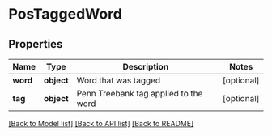 # PosTaggedWord

## Properties
Name | Type | Description | Notes
------------ | ------------- | ------------- | -------------
**word** | **object** | Word that was tagged | [optional] 
**tag** | **object** | Penn Treebank tag applied to the word | [optional] 

[[Back to Model list]](../README.md#documentation-for-models) [[Back to API list]](../README.md#documentation-for-api-endpoints) [[Back to README]](../README.md)


